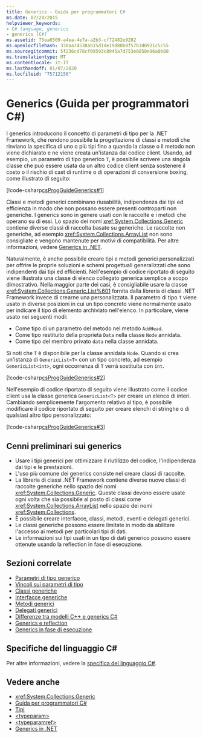 ```yaml
---
title: Generics - Guida per programmatori C#
ms.date: 07/20/2015
helpviewer_keywords:
- C# language, generics
- generics [C#]
ms.assetid: 75ea8509-a4ea-4e7a-a2b3-cf72482e9282
ms.openlocfilehash: 330aa74538ab15d1de19d80b0f57b3d0921c5c55
ms.sourcegitcommit: 5f236cd78cf09593c8945a7d753e0850e96a0b80
ms.translationtype: MT
ms.contentlocale: it-IT
ms.lasthandoff: 01/07/2020
ms.locfileid: "75712156"
---
```

# <a name="generics-c-programming-guide"></a>Generics (Guida per programmatori C#)

I generics introducono il concetto di parametri di tipo per la .NET Framework, che rendono possibile la progettazione di classi e metodi che rinviano la specifica di uno o più tipi fino a quando la classe o il metodo non viene dichiarato e ne viene creata un'istanza dal codice client. Usando, ad esempio, un parametro di tipo generico `T`, è possibile scrivere una singola classe che può essere usata da un altro codice client senza sostenere il costo o il rischio di cast di runtime o di operazioni di conversione boxing, come illustrato di seguito:

[!code-csharp[csProgGuideGenerics#1](~/samples/snippets/csharp/VS_Snippets_VBCSharp/csProgGuideGenerics/CS/Generics.cs#1)]

Classi e metodi generici combinano riusabilità, indipendenza dai tipi ed efficienza in modo che non possano essere presenti controparti non generiche. I generics sono in genere usati con le raccolte e i metodi che operano su di essi. Lo spazio dei nomi <xref:System.Collections.Generic> contiene diverse classi di raccolta basate su generiche. Le raccolte non generiche, ad esempio <xref:System.Collections.ArrayList> non sono consigliate e vengono mantenute per motivi di compatibilità. Per altre informazioni, vedere [Generics in .NET](../../../standard/generics/index.md).

Naturalmente, è anche possibile creare tipi e metodi generici personalizzati per offrire le proprie soluzioni e schemi progettuali generalizzati che sono indipendenti dai tipi ed efficienti. Nell'esempio di codice riportato di seguito viene illustrata una classe di elenco collegato generica semplice a scopo dimostrativo. Nella maggior parte dei casi, è consigliabile usare la classe <xref:System.Collections.Generic.List%601> fornita dalla libreria di classi .NET Framework invece di crearne una personalizzata. Il parametro di tipo `T` viene usato in diverse posizioni in cui un tipo concreto viene normalmente usato per indicare il tipo di elemento archiviato nell'elenco. In particolare, viene usato nei seguenti modi:

- Come tipo di un parametro del metodo nel metodo `AddHead`.
- Come tipo restituito della proprietà `Data` nella classe `Node` annidata.
- Come tipo del membro privato `data` nella classe annidata.

 Si noti che `T` è disponibile per la classe annidata `Node`. Quando si crea un'istanza di `GenericList<T>` con un tipo concreto, ad esempio `GenericList<int>`, ogni occorrenza di `T` verrà sostituita con `int`.

[!code-csharp[csProgGuideGenerics#2](~/samples/snippets/csharp/VS_Snippets_VBCSharp/csProgGuideGenerics/CS/Generics.cs#2)] 

Nell'esempio di codice riportato di seguito viene illustrato come il codice client usa la classe generica `GenericList<T>` per creare un elenco di interi. Cambiando semplicemente l'argomento relativo al tipo, è possibile modificare il codice riportato di seguito per creare elenchi di stringhe o di qualsiasi altro tipo personalizzato:

[!code-csharp[csProgGuideGenerics#3](~/samples/snippets/csharp/VS_Snippets_VBCSharp/csProgGuideGenerics/CS/Generics.cs#3)]

## <a name="generics-overview"></a>Cenni preliminari sui generics

- Usare i tipi generici per ottimizzare il riutilizzo del codice, l'indipendenza dai tipi e le prestazioni.
- L'uso più comune dei generics consiste nel creare classi di raccolte.
- La libreria di classi .NET Framework contiene diverse nuove classi di raccolte generiche nello spazio dei nomi <xref:System.Collections.Generic>. Queste classi devono essere usate ogni volta che sia possibile al posto di classi come <xref:System.Collections.ArrayList> nello spazio dei nomi <xref:System.Collections>.
- È possibile creare interfacce, classi, metodi, eventi e delegati generici.
- Le classi generiche possono essere limitate in modo da abilitare l'accesso ai metodi per particolari tipi di dati.
- Le informazioni sui tipi usati in un tipo di dati generico possono essere ottenute usando la reflection in fase di esecuzione.

## <a name="related-sections"></a>Sezioni correlate

- [Parametri di tipo generico](generic-type-parameters.md)
- [Vincoli sui parametri di tipo](constraints-on-type-parameters.md)
- [Classi generiche](generic-classes.md)
- [Interfacce generiche](generic-interfaces.md)
- [Metodi generici](generic-methods.md)
- [Delegati generici](generic-delegates.md)
- [Differenze tra modelli C++ e generics C#](differences-between-cpp-templates-and-csharp-generics.md)
- [Generics e reflection](generics-and-reflection.md)
- [Generics in fase di esecuzione](generics-in-the-run-time.md)

## <a name="c-language-specification"></a>Specifiche del linguaggio C#

Per altre informazioni, vedere la [specifica del linguaggio C#](~/_csharplang/spec/types.md#constructed-types).

## <a name="see-also"></a>Vedere anche

- <xref:System.Collections.Generic>
- [Guida per programmatori C#](../index.md)
- [Tipi](../types/index.md)
- [\<typeparam>](../xmldoc/typeparam.md)
- [\<typeparamref>](../xmldoc/typeparamref.md)
- [Generics in .NET](../../../standard/generics/index.md)
